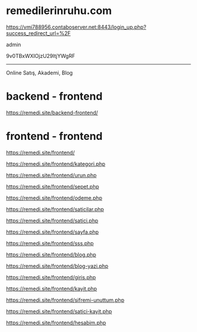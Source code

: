 # remedilerinruhu.com
https://vmi788956.contaboserver.net:8443/login_up.php?success_redirect_url=%2F

admin

9v0TBxWXIOjzU29ltjYWgRF


<hr>
Online Satış, Akademi, Blog

<br>



# backend - frontend

https://remedi.site/backend-frontend/



# frontend - frontend

https://remedi.site/frontend/


https://remedi.site/frontend/kategori.php


https://remedi.site/frontend/urun.php


https://remedi.site/frontend/sepet.php


https://remedi.site/frontend/odeme.php


https://remedi.site/frontend/saticilar.php


https://remedi.site/frontend/satici.php


https://remedi.site/frontend/sayfa.php


https://remedi.site/frontend/sss.php


https://remedi.site/frontend/blog.php


https://remedi.site/frontend/blog-yazi.php


https://remedi.site/frontend/giris.php


https://remedi.site/frontend/kayit.php


https://remedi.site/frontend/sifremi-unuttum.php


https://remedi.site/frontend/satici-kayit.php


https://remedi.site/frontend/hesabim.php
